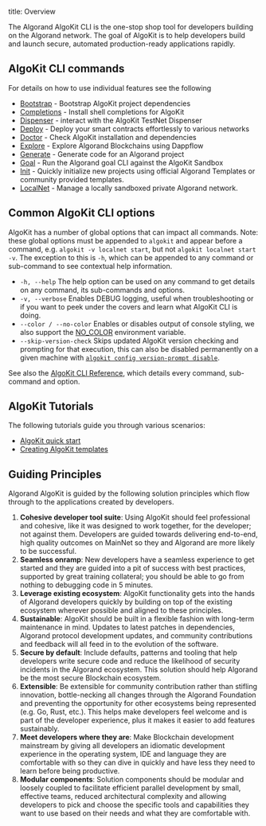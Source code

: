 title: Overview

The Algorand AlgoKit CLI is the one-stop shop tool for developers building on the Algorand network. The goal of AlgoKit is to help developers build and launch secure, automated production-ready applications rapidly.

## AlgoKit CLI commands

For details on how to use individual features see the following

- [Bootstrap](./features/bootstrap.md) - Bootstrap AlgoKit project dependencies
- [Completions](./features/completions.md) - Install shell completions for AlgoKit
- [Dispenser](./features/dispenser.md) - interact with the AlgoKit TestNet Dispenser
- [Deploy](./features/deploy.md) - Deploy your smart contracts effortlessly to various networks
- [Doctor](./features/doctor.md) - Check AlgoKit installation and dependencies
- [Explore](./features/explore.md) - Explore Algorand Blockchains using Dappflow
- [Generate](./features/generate.md) - Generate code for an Algorand project
- [Goal](./features/goal.md) - Run the Algorand goal CLI against the AlgoKit Sandbox
- [Init](./features/init.md) - Quickly initialize new projects using official Algorand Templates or community provided templates.
- [LocalNet](./features/localnet.md) - Manage a locally sandboxed private Algorand network.

## Common AlgoKit CLI options

AlgoKit has a number of global options that can impact all commands. Note: these global options must be appended to `algokit` and appear before a command, e.g. `algokit -v localnet start`, but not `algokit localnet start -v`. The exception to this is `-h`, which can be appended to any command or sub-command to see contextual help information.

- `-h, --help` The help option can be used on any command to get details on any command, its sub-commands and options.
- `-v, --verbose` Enables DEBUG logging, useful when troubleshooting or if you want to peek under the covers and learn what AlgoKit CLI is doing.
- `--color / --no-color` Enables or disables output of console styling, we also support the [NO_COLOR](https://no-color.org) environment variable.
- `--skip-version-check` Skips updated AlgoKit version checking and prompting for that execution, this can also be disabled permanently on a given machine with [`algokit config version-prompt disable`](cli/#-skip-version-check).

See also the [AlgoKit CLI Reference](./cli-reference.md), which details every command, sub-command and option.

## AlgoKit Tutorials

The following tutorials guide you through various scenarios:

- [AlgoKit quick start](./tutorials/intro.md)
- [Creating AlgoKit templates](./tutorials/algokit-template.md)

## Guiding Principles

Algorand AlgoKit is guided by the following solution principles which flow through to the applications created by developers.

1. **Cohesive developer tool suite**: Using AlgoKit should feel professional and cohesive, like it was designed to work together, for the developer; not against them. Developers are guided towards delivering end-to-end, high quality outcomes on MainNet so they and Algorand are more likely to be successful.
2. **Seamless onramp**: New developers have a seamless experience to get started and they are guided into a pit of success with best practices, supported by great training collateral; you should be able to go from nothing to debugging code in 5 minutes.
3. **Leverage existing ecosystem**: AlgoKit functionality gets into the hands of Algorand developers quickly by building on top of the existing ecosystem wherever possible and aligned to these principles.
4. **Sustainable**: AlgoKit should be built in a flexible fashion with long-term maintenance in mind. Updates to latest patches in dependencies, Algorand protocol development updates, and community contributions and feedback will all feed in to the evolution of the software.
5. **Secure by default**: Include defaults, patterns and tooling that help developers write secure code and reduce the likelihood of security incidents in the Algorand ecosystem. This solution should help Algorand be the most secure Blockchain ecosystem.
6. **Extensible**: Be extensible for community contribution rather than stifling innovation, bottle-necking all changes through the Algorand Foundation and preventing the opportunity for other ecosystems being represented (e.g. Go, Rust, etc.). This helps make developers feel welcome and is part of the developer experience, plus it makes it easier to add features sustainably.
7. **Meet developers where they are**: Make Blockchain development mainstream by giving all developers an idiomatic development experience in the operating system, IDE and language they are comfortable with so they can dive in quickly and have less they need to learn before being productive.
8. **Modular components**: Solution components should be modular and loosely coupled to facilitate efficient parallel development by small, effective teams, reduced architectural complexity and allowing developers to pick and choose the specific tools and capabilities they want to use based on their needs and what they are comfortable with.
